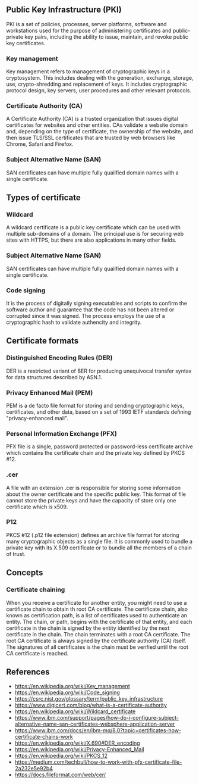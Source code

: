 ## Public Key Infrastructure (PKI)
PKI is a set of policies, processes, server platforms, software and workstations used for the purpose of administering certificates and public-private key pairs, including the ability to issue, maintain, and revoke public key certificates. 
### Key management
Key management refers to management of cryptographic keys in a cryptosystem. This includes dealing with the generation, exchange, storage, use, crypto-shredding and replacement of keys. It includes cryptographic protocol design, key servers, user procedures and other relevant protocols.
### Certificate Authority (CA)
A Certificate Authority (CA) is a trusted organization that issues digital certificates for websites and other entities. CAs validate a website domain and, depending on the type of certificate, the ownership of the website, and then issue TLS/SSL certificates that are trusted by web browsers like Chrome, Safari and Firefox.
### Subject Alternative Name (SAN)
SAN certificates can have multiple fully qualified domain names with a single certificate. 

## Types of certificate
### Wildcard
A wildcard certificate is a public key certificate which can be used with multiple sub-domains of a domain. The principal use is for securing web sites with HTTPS, but there are also applications in many other fields.
### Subject Alternative Name (SAN)
SAN certificates can have multiple fully qualified domain names with a single certificate. 
### Code signing
It is the process of digitally signing executables and scripts to confirm the software author and guarantee that the code has not been altered or corrupted since it was signed. The process employs the use of a cryptographic hash to validate authencity and integrity.

## Certificate formats
### Distinguished Encoding Rules (DER)
DER is a restricted variant of BER for producing unequivocal transfer syntax for data structures described by ASN.1.
### Privacy Enhanced Mail (PEM)
PEM is a de facto file format for storing and sending cryptographic keys, certificates, and other data, based on a set of 1993 IETF standards defining "privacy-enhanced mail".
### Personal Information Exchange (PFX)
PFX file is a single, password protected or password-less certificate archive which contains the certificate chain and the private key defined by PKCS #12.
### .cer
A file with an extension .cer is responsible for storing some information about the owner certificate and the specific public key. This format of file cannot store the private keys and have the capacity of store only one certificate which is x509.
### P12
PKCS #12 (.p12 file extension) defines an archive file format for storing many cryptographic objects as a single file. It is commonly used to bundle a private key with its X.509 certificate or to bundle all the members of a chain of trust.

## Concepts
### Certificate chaining
When you receive a certificate for another entity, you might need to use a certificate chain to obtain th root CA certificate. The certificate chain, also known as certification path, is a list of certificates used to authenticate an entity. The chain, or path, begins with the certificate of that entity, and each certificate in the chain is signed by the entity identified by the next certificate in the chain. The chain terminates with a root CA certificate. The root CA certificate is always signed by the certificate authority (CA) itself. The signatures of all certificates is the chain must be verified until the root CA certificate is reached.

## References
- https://en.wikipedia.org/wiki/Key_management
- https://en.wikipedia.org/wiki/Code_signing
- https://csrc.nist.gov/glossary/term/public_key_infrastructure
- https://www.digicert.com/blog/what-is-a-certificate-authority
- https://en.wikipedia.org/wiki/Wildcard_certificate
- https://www.ibm.com/support/pages/how-do-i-configure-subject-alternative-name-san-certificates-websphere-application-server
- https://www.ibm.com/docs/en/ibm-mq/8.0?topic=certificates-how-certificate-chains-work
- https://en.wikipedia.org/wiki/X.690#DER_encoding
- https://en.wikipedia.org/wiki/Privacy-Enhanced_Mail
- https://en.wikipedia.org/wiki/PKCS_12
- https://medium.com/techbull/how-to-work-with-pfx-certificate-file-2a232e5e92b4
- https://docs.fileformat.com/web/cer/
